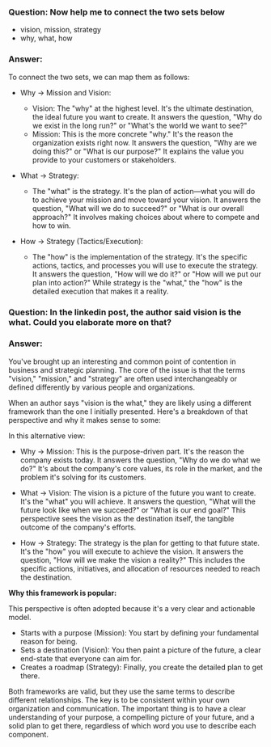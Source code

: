 ### Question: Now help me to connect the two sets below
- vision, mission, strategy 
- why, what, how

### Answer: 
To connect the two sets, we can map them as follows:

 * Why → Mission and Vision:
   * Vision: The "why" at the highest level. It's the ultimate destination, the ideal future you want to create. It answers the question, "Why do we exist in the long run?" or "What's the world we want to see?"
   * Mission: This is the more concrete "why." It's the reason the organization exists right now. It answers the question, "Why are we doing this?" or "What is our purpose?" It explains the value you provide to your customers or stakeholders.

 * What → Strategy:
   * The "what" is the strategy. It's the plan of action—what you will do to achieve your mission and move toward your vision. It answers the question, "What will we do to succeed?" or "What is our overall approach?" It involves making choices about where to compete and how to win.

 * How → Strategy (Tactics/Execution):
   * The "how" is the implementation of the strategy. It's the specific actions, tactics, and processes you will use to execute the strategy. It answers the question, "How will we do it?" or "How will we put our plan into action?" While strategy is the "what," the "how" is the detailed execution that makes it a reality.


### Question: In the linkedin post, the author said vision is the what. Could you elaborate more on that?

### Answer: 
You've brought up an interesting and common point of contention in business and strategic planning. The core of the issue is that the terms "vision," "mission," and "strategy" are often used interchangeably or defined differently by various people and organizations.

When an author says "vision is the what," they are likely using a different framework than the one I initially presented. Here's a breakdown of that perspective and why it makes sense to some:

In this alternative view:

 * Why → Mission: This is the purpose-driven part. It's the reason the company exists today. It answers the question, "Why do we do what we do?" It's about the company's core values, its role in the market, and the problem it's solving for its customers.

 * What → Vision: The vision is a picture of the future you want to create. It's the "what" you will achieve. It answers the question, "What will the future look like when we succeed?" or "What is our end goal?" This perspective sees the vision as the destination itself, the tangible outcome of the company's efforts.

 * How → Strategy: The strategy is the plan for getting to that future state. It's the "how" you will execute to achieve the vision. It answers the question, "How will we make the vision a reality?" This includes the specific actions, initiatives, and allocation of resources needed to reach the destination.

**Why this framework is popular:**

This perspective is often adopted because it's a very clear and actionable model.

 * Starts with a purpose (Mission): You start by defining your fundamental reason for being.
 * Sets a destination (Vision): You then paint a picture of the future, a clear end-state that everyone can aim for.
 * Creates a roadmap (Strategy): Finally, you create the detailed plan to get there.

Both frameworks are valid, but they use the same terms to describe different relationships. The key is to be consistent within your own organization and communication. The important thing is to have a clear understanding of your purpose, a compelling picture of your future, and a solid plan to get there, regardless of which word you use to describe each component.